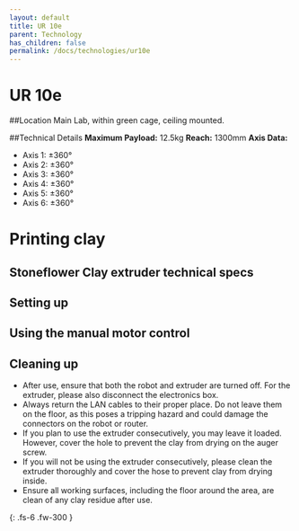 ```yaml
---
layout: default
title: UR 10e
parent: Technology
has_children: false
permalink: /docs/technologies/ur10e
---
```


# UR 10e

##Location
Main Lab, within green cage, ceiling mounted.

##Technical Details
**Maximum Payload:** 12.5kg
**Reach:** 1300mm
**Axis Data:**
* Axis 1: &plusmn;360&deg;
* Axis 2: &plusmn;360&deg;
* Axis 3: &plusmn;360&deg;
* Axis 4: &plusmn;360&deg;
* Axis 5: &plusmn;360&deg;
* Axis 6: &plusmn;360&deg;
# Printing clay 

## Stoneflower Clay extruder technical specs

## Setting up

## Using the manual motor control

## Cleaning up

- After use, ensure that both the robot and extruder are turned off. For the extruder, please also disconnect the electronics box.
- Always return the LAN cables to their proper place. Do not leave them on the floor, as this poses a tripping hazard and could damage the connectors on the robot or router.
- If you plan to use the extruder consecutively, you may leave it loaded. However, cover the hole to prevent the clay from drying on the auger screw.
- If you will not be using the extruder consecutively, please clean the extruder thoroughly and cover the hose to prevent clay from drying inside.
- Ensure all working surfaces, including the floor around the area, are clean of any clay residue after use.

{: .fs-6 .fw-300 }

